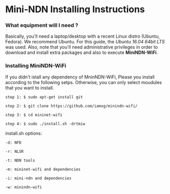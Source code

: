 Mini-NDN Installing Instructions
================================

### What equipment will I need ?

Basically, you'll need a laptop/desktop with a recent Linux distro (Ubuntu, Fedora).
We recommend Ubuntu. For this guide, the _Ubuntu 16.04 64bit LTS_ was used.
Also, note that you'll need administrative privileges in order to download and install
extra packages and also to execute **MiniNDN-WiFi**.

### Installing **MiniNDN-WiFi**

If you didn't istall any dependency of MninNDN-WiFi, Please you install according to the following setps. Otherwise, you can only select moudules that you want to install.

    step 1: $ sudo apt-get install git
    
    step 2: $ git clone https://github.com/iamxg/minindn-wifi/
 
    step 3: $ cd mininet-wifi
    
    step 4: $ sudo ./install.sh -drtmiw
install.sh options:

    -d: NFD
    
    -r: NLSR
    
    -t: NDN tools
    
    -m: mininet-wifi and dependencies
    
    -i: mini-ndn and dependencies
    
    -w: minindn-wifi
    
